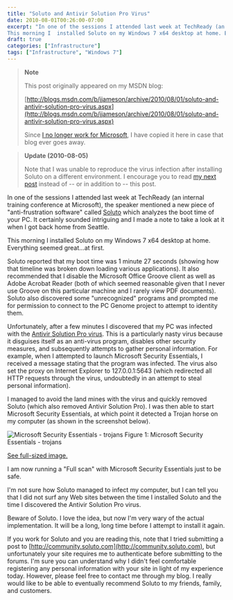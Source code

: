 ```yaml
---
title: "Soluto and Antivir Solution Pro Virus"
date: 2010-08-01T00:26:00-07:00
excerpt: "In one of the sessions I attended last week at TechReady (an internal training conference at Microsoft), the speaker mentioned a new piece of \"anti-frustration software\" called Soluto which analyzes the boot time  of your PC. It certainly sounded intriguing and I made a note to take a look at it when I got back home from Seattle.
This morning I  installed Soluto on my Windows 7 x64 desktop at home. Everything seemed great...at first...."
draft: true
categories: ["Infrastructure"]
tags: ["Infrastructure", "Windows 7"]
---
```


> **Note**
>
> This post originally appeared on my MSDN blog:
>
> [http://blogs.msdn.com/b/jjameson/archive/2010/08/01/soluto-and-antivir-solution-pro-virus.aspx](http://blogs.msdn.com/b/jjameson/archive/2010/08/01/soluto-and-antivir-solution-pro-virus.aspx)
>
> Since [I no longer work for Microsoft](/blog/jjameson/2011/09/02/last-day-with-microsoft), I have copied it here in case that blog                 ever goes away.

> **Update (2010-08-05)**
>
> Note that I was unable to reproduce the virus infection after installing Soluto on a different environment. I encourage you to read [my next post](/blog/jjameson/2010/08/05/update-on-soluto-and-antivir-solution-pro-virus) instead of -- or in addition to -- this post.

In one of the sessions I attended last week at TechReady (an internal training conference         at Microsoft), the speaker mentioned a new piece of "anti-frustration software"         called [Soluto](http://www.soluto.com) which analyzes the boot time of         your PC. It certainly sounded intriguing and I made a note to take a look at it         when I got back home from Seattle.

This morning I installed Soluto on my Windows 7 x64 desktop at home. Everything         seemed great...at first.

Soluto reported that my boot time was 1 minute 27 seconds (showing how that timeline         was broken down loading various applications). It also recommended that I disable         the Microsoft Office Groove client as well as Adobe Acrobat Reader (both of which         seemed reasonable given that I never use Groove on this particular machine and I         rarely view PDF documents). Soluto also discovered some "unrecognized" programs         and prompted me for permission to connect to the PC Genome project to attempt to         identity them.

Unfortunately, after a few minutes I discovered that my PC was infected with the         [Antivir Solution Pro virus](http://www.bing.com/news/search?q=antivir+solution+pro&go=&form=QBNT2). This is a particularly nasty virus because it         disguises itself as an anti-virus program, disables other security measures, and         subsequently attempts to gather personal information. For example, when I attempted         to launch Microsoft Security Essentials, I received a message stating that the program         was infected. The virus also set the proxy on Internet Explorer to 127.0.0.1:5643         (which redirected all HTTP requests through the virus, undoubtedly in an attempt         to steal personal information).

I managed to avoid the land mines with the virus and quickly removed Soluto (which         also removed Antivir Solution Pro). I was then able to start Microsoft Security         Essentials, at which point it detected a Trojan horse on my computer (as shown in         the screenshot below).

![Microsoft Security Essentials - trojans](https://www.technologytoolbox.com/blog/images/www_technologytoolbox_com/blog/jjameson/8/r_Microsoft%20Security%20Essentials%20-%20trojans.png)
Figure 1: Microsoft Security Essentials - trojans

[See full-sized image.](/blog/images/www_technologytoolbox_com/blog/jjameson/8/o_Microsoft%20Security%20Essentials%20-%20trojans.png)

I am now running a "Full scan" with Microsoft Security Essentials just to be safe.

I'm not sure how Soluto managed to infect my computer, but I can tell you that I         did not surf any Web sites between the time I installed Soluto and the time I discovered         the Antivir Solution Pro virus.

Beware of Soluto. I love the idea, but now I'm very wary of the actual implementation.         It will be a long, long time before I attempt to install it again.

If you work for Soluto and you are reading this, note that I tried submitting a         post to [http://community.soluto.com](http://community.soluto.com), but         unfortunately your site requires me to authenticate before submitting to the forums.         I'm sure you can understand why I didn't feel comfortable registering any personal         information with your site in light of my experience today. However, please feel         free to contact me through my blog. I really would like to be able to eventually         recommend Soluto to my friends, family, and customers.

